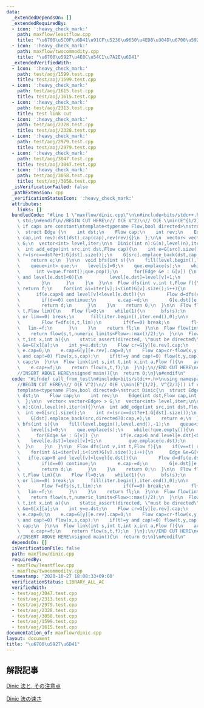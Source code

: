 ```yaml
---
data:
  _extendedDependsOn: []
  _extendedRequiredBy:
  - icon: ':heavy_check_mark:'
    path: maxflow/leastflow.cpp
    title: "\u6700\u5C0F\u6D41\u91CF\u5236\u9650\u4ED8\u304D\u6700\u5927\u6D41"
  - icon: ':heavy_check_mark:'
    path: maxflow/twocommodity.cpp
    title: "\u6700\u5927\u4E8C\u54C1\u7A2E\u6D41"
  _extendedVerifiedWith:
  - icon: ':heavy_check_mark:'
    path: test/aoj/1599.test.cpp
    title: test/aoj/1599.test.cpp
  - icon: ':heavy_check_mark:'
    path: test/aoj/1615.test.cpp
    title: test/aoj/1615.test.cpp
  - icon: ':heavy_check_mark:'
    path: test/aoj/2313.test.cpp
    title: test link cut
  - icon: ':heavy_check_mark:'
    path: test/aoj/2328.test.cpp
    title: test/aoj/2328.test.cpp
  - icon: ':heavy_check_mark:'
    path: test/aoj/2979.test.cpp
    title: test/aoj/2979.test.cpp
  - icon: ':heavy_check_mark:'
    path: test/aoj/3047.test.cpp
    title: test/aoj/3047.test.cpp
  - icon: ':heavy_check_mark:'
    path: test/aoj/3058.test.cpp
    title: test/aoj/3058.test.cpp
  _isVerificationFailed: false
  _pathExtension: cpp
  _verificationStatusIcon: ':heavy_check_mark:'
  attributes:
    links: []
  bundledCode: "#line 1 \"maxflow/dinic.cpp\"\n\n#include<bits/stdc++.h>\nusing namespace\
    \ std;\n#endif\n//BEGIN CUT HERE\n// O(E V^2)\n// O(E \\min(E^{1/2}, V^{2/3}))\
    \ if caps are constant\ntemplate<typename Flow,bool directed>\nstruct Dinic{\n\
    \  struct Edge {\n    int dst;\n    Flow cap;\n    int rev;\n    Edge(int dst,Flow\
    \ cap,int rev):dst(dst),cap(cap),rev(rev){}\n  };\n\n  vector< vector<Edge> >\
    \ G;\n  vector<int> level,iter;\n\n  Dinic(int n):G(n),level(n),iter(n){}\n\n\
    \  int add_edge(int src,int dst,Flow cap){\n    int e=G[src].size();\n    int\
    \ r=(src==dst?e+1:G[dst].size());\n    G[src].emplace_back(dst,cap,r);\n    G[dst].emplace_back(src,directed?0:cap,e);\n\
    \    return e;\n  }\n\n  void bfs(int s){\n    fill(level.begin(),level.end(),-1);\n\
    \    queue<int> que;\n    level[s]=0;\n    que.emplace(s);\n    while(!que.empty()){\n\
    \      int v=que.front();que.pop();\n      for(Edge &e : G[v]) {\n        if(e.cap>0\
    \ and level[e.dst]<0){\n          level[e.dst]=level[v]+1;\n          que.emplace(e.dst);\n\
    \        }\n      }\n    }\n  }\n\n  Flow dfs(int v,int t,Flow f){\n    if(v==t)\
    \ return f;\n    for(int &i=iter[v];i<(int)G[v].size();i++){\n      Edge &e=G[v][i];\n\
    \      if(e.cap>0 and level[v]<level[e.dst]){\n        Flow d=dfs(e.dst,t,min(f,e.cap));\n\
    \        if(d==0) continue;\n        e.cap-=d;\n        G[e.dst][e.rev].cap+=d;\n\
    \        return d;\n      }\n    }\n    return 0;\n  }\n\n  Flow flow(int s,int\
    \ t,Flow lim){\n    Flow fl=0;\n    while(1){\n      bfs(s);\n      if(level[t]<0\
    \ or lim==0) break;\n      fill(iter.begin(),iter.end(),0);\n\n      while(1){\n\
    \        Flow f=dfs(s,t,lim);\n        if(f==0) break;\n        fl+=f;\n     \
    \   lim-=f;\n      }\n    }\n    return fl;\n  }\n\n  Flow flow(int s,int t){\n\
    \    return flow(s,t,numeric_limits<Flow>::max()/2);\n  }\n\n  Flow cut(int s,int\
    \ t,int x,int a){\n    static_assert(directed, \"must be directed\");\n    auto\
    \ &e=G[x][a];\n    int y=e.dst;\n    Flow cr=G[y][e.rev].cap;\n    if(cr==0) return\
    \ e.cap=0;\n    e.cap=G[y][e.rev].cap=0;\n    Flow cap=cr-flow(x,y,cr);\n    if(x!=s\
    \ and cap!=0) flow(x,s,cap);\n    if(t!=y and cap!=0) flow(t,y,cap);\n    return\
    \ cap;\n  }\n\n  Flow link(int s,int t,int x,int a,Flow f){\n    auto &e=G[x][a];\n\
    \    e.cap+=f;\n    return flow(s,t,f);\n  }\n};\n//END CUT HERE\n#ifndef call_from_test\n\
    //INSERT ABOVE HERE\nsigned main(){\n  return 0;\n}\n#endif\n"
  code: "#ifndef call_from_test\n#include<bits/stdc++.h>\nusing namespace std;\n#endif\n\
    //BEGIN CUT HERE\n// O(E V^2)\n// O(E \\min(E^{1/2}, V^{2/3})) if caps are constant\n\
    template<typename Flow,bool directed>\nstruct Dinic{\n  struct Edge {\n    int\
    \ dst;\n    Flow cap;\n    int rev;\n    Edge(int dst,Flow cap,int rev):dst(dst),cap(cap),rev(rev){}\n\
    \  };\n\n  vector< vector<Edge> > G;\n  vector<int> level,iter;\n\n  Dinic(int\
    \ n):G(n),level(n),iter(n){}\n\n  int add_edge(int src,int dst,Flow cap){\n  \
    \  int e=G[src].size();\n    int r=(src==dst?e+1:G[dst].size());\n    G[src].emplace_back(dst,cap,r);\n\
    \    G[dst].emplace_back(src,directed?0:cap,e);\n    return e;\n  }\n\n  void\
    \ bfs(int s){\n    fill(level.begin(),level.end(),-1);\n    queue<int> que;\n\
    \    level[s]=0;\n    que.emplace(s);\n    while(!que.empty()){\n      int v=que.front();que.pop();\n\
    \      for(Edge &e : G[v]) {\n        if(e.cap>0 and level[e.dst]<0){\n      \
    \    level[e.dst]=level[v]+1;\n          que.emplace(e.dst);\n        }\n    \
    \  }\n    }\n  }\n\n  Flow dfs(int v,int t,Flow f){\n    if(v==t) return f;\n\
    \    for(int &i=iter[v];i<(int)G[v].size();i++){\n      Edge &e=G[v][i];\n   \
    \   if(e.cap>0 and level[v]<level[e.dst]){\n        Flow d=dfs(e.dst,t,min(f,e.cap));\n\
    \        if(d==0) continue;\n        e.cap-=d;\n        G[e.dst][e.rev].cap+=d;\n\
    \        return d;\n      }\n    }\n    return 0;\n  }\n\n  Flow flow(int s,int\
    \ t,Flow lim){\n    Flow fl=0;\n    while(1){\n      bfs(s);\n      if(level[t]<0\
    \ or lim==0) break;\n      fill(iter.begin(),iter.end(),0);\n\n      while(1){\n\
    \        Flow f=dfs(s,t,lim);\n        if(f==0) break;\n        fl+=f;\n     \
    \   lim-=f;\n      }\n    }\n    return fl;\n  }\n\n  Flow flow(int s,int t){\n\
    \    return flow(s,t,numeric_limits<Flow>::max()/2);\n  }\n\n  Flow cut(int s,int\
    \ t,int x,int a){\n    static_assert(directed, \"must be directed\");\n    auto\
    \ &e=G[x][a];\n    int y=e.dst;\n    Flow cr=G[y][e.rev].cap;\n    if(cr==0) return\
    \ e.cap=0;\n    e.cap=G[y][e.rev].cap=0;\n    Flow cap=cr-flow(x,y,cr);\n    if(x!=s\
    \ and cap!=0) flow(x,s,cap);\n    if(t!=y and cap!=0) flow(t,y,cap);\n    return\
    \ cap;\n  }\n\n  Flow link(int s,int t,int x,int a,Flow f){\n    auto &e=G[x][a];\n\
    \    e.cap+=f;\n    return flow(s,t,f);\n  }\n};\n//END CUT HERE\n#ifndef call_from_test\n\
    //INSERT ABOVE HERE\nsigned main(){\n  return 0;\n}\n#endif\n"
  dependsOn: []
  isVerificationFile: false
  path: maxflow/dinic.cpp
  requiredBy:
  - maxflow/leastflow.cpp
  - maxflow/twocommodity.cpp
  timestamp: '2020-10-27 18:08:33+09:00'
  verificationStatus: LIBRARY_ALL_AC
  verifiedWith:
  - test/aoj/3047.test.cpp
  - test/aoj/2313.test.cpp
  - test/aoj/2979.test.cpp
  - test/aoj/2328.test.cpp
  - test/aoj/3058.test.cpp
  - test/aoj/1599.test.cpp
  - test/aoj/1615.test.cpp
documentation_of: maxflow/dinic.cpp
layout: document
title: "\u6700\u5927\u6D41"
---
```


## 解説記事
[Dinic 法と, その注意点](https://topcoder-g-hatena-ne-jp.jag-icpc.org/Mi_Sawa/20140311/1394730336.html)

[Dinic 法の速さ](https://topcoder-g-hatena-ne-jp.jag-icpc.org/Mi_Sawa/20140311/1394730337.html)
